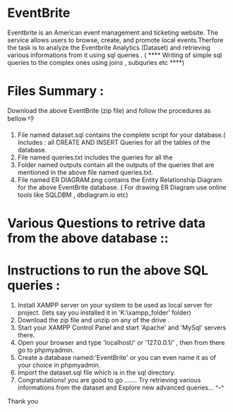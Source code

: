 # EventBrite

Eventbrite is an American event management and ticketing website. The service allows users to browse, create, and promote local events.Therfore the task is to 
analyze the Eventbrite Analytics (Dataset) and retrieving various  informations from it using sql queries .
( **** Writing of simple sql queries to the complex ones using  joins , subquries etc ****) 


# Files Summary :

Download the above EventBrite (zip file) and follow the procedures as bellow 👎
1. File named dataset.sql contains the complete script for your database.( Includes : all CREATE AND INSERT Queries for all the tables of the database.
2. File named queries.txt includes the queries for all the 
3. Folder named outputs contain all the outputs of the queries that are mentioned in the above file named  queries.txt.
4. File named ER DIAGRAM.png contains the Entity Relationship Diagram  for the above  EventBrite database. ( For drawing ER Diagram use online tools like SQLDBM , dbdiagram.io etc)

# Various Questions to retrive data  from the above database ::











# Instructions to run  the above SQL queries :

1. Install XAMPP server on your system to be used as local server for project. (lets say you installed it in 'K:\xampp_folder' folder)
2. Download the zip file and unzip on any of the drive . 
3. Start your XAMPP Control Panel and start 'Apache' and 'MySql' servers there.
4. Open your browser and type 'localhost/' or '127.0.0.1/' , then from there go to phpmyadmin.
5. Create a database named:'EventBrite'  or you can even name it as of your choice in phpmyadmin.
6. Import the dataset.sql file which is in the sql directory.
7. Congratulations! you are good to go  ....... Try retrieving various informations from the dataset and Explore new advanced queries... ^-^

Thank you 


   





